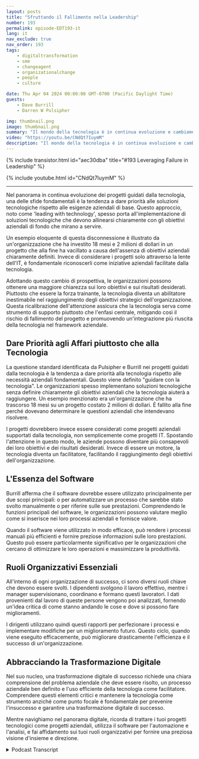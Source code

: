 ```yaml
---
layout: posts
title: "Sfruttando il Fallimento nella Leadership"
number: 193
permalink: episode-EDT193-it
lang: it
nav_exclude: true
nav_order: 193
tags:
    - digitaltransformation
    - sme
    - changeagent
    - organizationalchange
    - people
    - culture

date: Thu Apr 04 2024 00:00:00 GMT-0700 (Pacific Daylight Time)
guests:
    - Dave Burrill
    - Darren W Pulsipher

img: thumbnail.png
image: thumbnail.png
summary: "Il mondo della tecnologia è in continua evoluzione e cambiamento. In questo panorama digitale, è importante comprendere non solo la tecnologia utilizzata, ma anche il processo aziendale e lo scopo che essa guida. I veterani della tecnologia Darren Pulsipher e Dave Burrill condividono saggezza su questa combinazione critica nel loro podcast Embracing Digital Transformation."
video: "https://youtu.be/CNdQt7IuymM"
description: "Il mondo della tecnologia è in continua evoluzione e cambiamento. In questo panorama digitale, è importante comprendere non solo la tecnologia utilizzata, ma anche il processo aziendale e lo scopo che essa guida. I veterani della tecnologia Darren Pulsipher e Dave Burrill condividono saggezza su questa combinazione critica nel loro podcast Embracing Digital Transformation."
---
```


<div>
{% include transistor.html id="aec30dba" title="#193 Leveraging Failure in Leadership" %}

{% include youtube.html id="CNdQt7IuymM" %}
</div>

---

Nel panorama in continua evoluzione dei progetti guidati dalla tecnologia, una delle sfide fondamentali è la tendenza a dare priorità alle soluzioni tecnologiche rispetto alle esigenze aziendali di base. Questo approccio, noto come 'leading with technology', spesso porta all'implementazione di soluzioni tecnologiche che devono allinearsi chiaramente con gli obiettivi aziendali di fondo che mirano a servire.

Un esempio eloquente di questa disconnessione è illustrato da un'organizzazione che ha investito 18 mesi e 2 milioni di dollari in un progetto che alla fine ha vacillato a causa dell'assenza di obiettivi aziendali chiaramente definiti. Invece di considerare i progetti solo attraverso la lente dell'IT, è fondamentale riconoscerli come iniziative aziendali facilitate dalla tecnologia.

Adottando questo cambio di prospettiva, le organizzazioni possono ottenere una maggiore chiarezza sui loro obiettivi e sui risultati desiderati. Piuttosto che essere la forza trainante, la tecnologia diventa un abilitatore inestimabile nel raggiungimento degli obiettivi strategici dell'organizzazione. Questa ricalibrazione dell'attenzione assicura che la tecnologia serva come strumento di supporto piuttosto che l'enfasi centrale, mitigando così il rischio di fallimento del progetto e promuovendo un'integrazione più riuscita della tecnologia nel framework aziendale.

## Dare Priorità agli Affari piuttosto che alla Tecnologia

La questione standard identificata da Pulsipher e Burrill nei progetti guidati dalla tecnologia è la tendenza a dare priorità alla tecnologia rispetto alle necessità aziendali fondamentali. Questo viene definito "guidare con la tecnologia". Le organizzazioni spesso implementano soluzioni tecnologiche senza definire chiaramente gli obiettivi aziendali che la tecnologia aiuterà a raggiungere. Un esempio menzionato era un'organizzazione che ha trascorso 18 mesi su un progetto costato 2 milioni di dollari. È fallito alla fine perché dovevano determinare le questioni aziendali che intendevano risolvere.

I progetti dovrebbero invece essere considerati come progetti aziendali supportati dalla tecnologia, non semplicemente come progetti IT. Spostando l'attenzione in questo modo, le aziende possono diventare più consapevoli dei loro obiettivi e dei risultati desiderati. Invece di essere un motore, la tecnologia diventa un facilitatore, facilitando il raggiungimento degli obiettivi dell'organizzazione.

## L'Essenza del Software

Burrill afferma che il software dovrebbe essere utilizzato principalmente per due scopi principali: o per automatizzare un processo che sarebbe stato svolto manualmente o per riferire sulle sue prestazioni. Comprendendo le funzioni principali del software, le organizzazioni possono valutare meglio come si inserisce nei loro processi aziendali e fornisce valore.

Quando il software viene utilizzato in modo efficace, può rendere i processi manuali più efficienti e fornire preziose informazioni sulle loro prestazioni. Questo può essere particolarmente significativo per le organizzazioni che cercano di ottimizzare le loro operazioni e massimizzare la produttività.

## Ruoli Organizzativi Essenziali

All'interno di ogni organizzazione di successo, ci sono diversi ruoli chiave che devono essere svolti. I dipendenti svolgono il lavoro effettivo, mentre i manager supervisionano, coordinano e formano questi lavoratori. I dati provenienti dal lavoro di queste persone vengono poi analizzati, fornendo un'idea critica di come stanno andando le cose e dove si possono fare miglioramenti.

I dirigenti utilizzano quindi questi rapporti per perfezionare i processi e implementare modifiche per un miglioramento futuro. Questo ciclo, quando viene eseguito efficacemente, può migliorare drasticamente l'efficienza e il successo di un'organizzazione.

## Abbracciando la Trasformazione Digitale

Nel suo nucleo, una trasformazione digitale di successo richiede una chiara comprensione del problema aziendale che deve essere risolto, un processo aziendale ben definito e l'uso efficiente della tecnologia come facilitatore. Comprendere questi elementi critici e mantenere la tecnologia come strumento anziché come punto focale è fondamentale per prevenire l'insuccesso e garantire una trasformazione digitale di successo.

Mentre navighiamo nel panorama digitale, ricorda di trattare i tuoi progetti tecnologici come progetti aziendali, utilizza il software per l'automazione e l'analisi, e fai affidamento sui tuoi ruoli organizzativi per fornire una preziosa visione d'insieme e direzione.



<details>
<summary> Podcast Transcript </summary>

<p></p>

</details>
